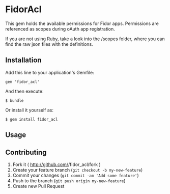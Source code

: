 # FidorAcl

This gem holds the available permissions for Fidor apps. Permissions are 
referenced as scopes during oAuth app registration.

If you are not using Ruby, take a look into the /scopes folder, where you can 
find the raw json files with the definitions.

## Installation

Add this line to your application's Gemfile:

    gem 'fidor_acl'

And then execute:

    $ bundle

Or install it yourself as:

    $ gem install fidor_acl

## Usage




## Contributing

1. Fork it ( http://github.com/<my-github-username>/fidor_acl/fork )
2. Create your feature branch (`git checkout -b my-new-feature`)
3. Commit your changes (`git commit -am 'Add some feature'`)
4. Push to the branch (`git push origin my-new-feature`)
5. Create new Pull Request
